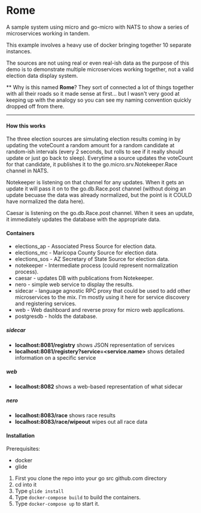 # Rome

A sample system using micro and go-micro with NATS to show a series of microservices working in tandem.

This example involves a heavy use of docker bringing together 10 separate instances. 

The sources are not using real or even real-ish data as the purpose of this demo is to demonstrate multiple microservices working together, not a valid election data display system.

** Why is this named **Rome**?  They sort of connected a lot of things together with all their roads so it made sense at first... but I wasn't very good at keeping up with the analogy so you can see my naming convention quickly dropped off from there.   
_________
#### How this works

The three election sources are simulating election results coming in by updating the voteCount a random amount for a random candidate at random-ish intervals (every 2 seconds, but rolls to see if it really should update or just go back to sleep).  Everytime a source updates the voteCount for that candidate, it publishes it to the go.micro.srv.Notekeeper.Race channel in NATS.  

Notekeeper is listening on that channel for any updates.  When it gets an update it will pass it on to the go.db.Race.post channel (without doing an update becuase the data was already normalized, but the point is it COULD have normalized the data here).

Caesar is listening on the go.db.Race.post channel.  When it sees an update, it immediately updates the database with the appropriate data.


#### Containers
* elections_ap - Associated Press Source for election data.
* elections_mc - Maricopa County Source for election data.
* elections_sos - AZ Secretary of State Source for election data.
* notekeeper - Intermediate process (could represent normalization process).
* caesar - updates DB with publications from Notekeeper.
* nero - simple web service to display the results.
* sidecar - language agnostic RPC proxy that could be used to add other microservices to the mix.  I'm mostly using it here for service discovery and registering services.
* web - Web dashboard and reverse proxy for micro web applications.
* postgresdb - holds the database.


##### sidecar
* **localhost:8081/registry** shows JSON representation of services
* **localhost:8081/registery?service=<service.name>** shows detailed information on a specific service

##### web
* **localhost:8082** shows a web-based representation of what sidecar

##### nero
* **localhost:8083/race** shows race results
* **localhost:8083/race/wipeout** wipes out all race data



#### Installation

Prerequisites:
* docker
* glide


1. First you clone the repo into your go src github.com directory
2. cd into it
3. Type `glide install`
2. Type `docker-compose build` to build the containers.  
3. Type `docker-compose up` to start it.





